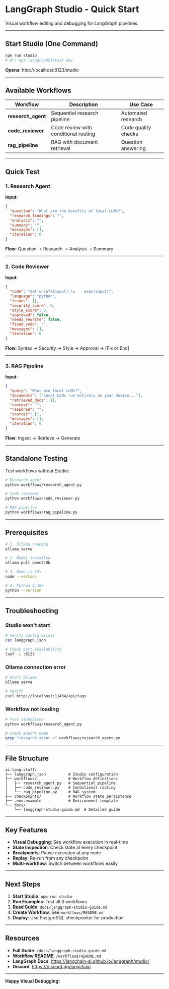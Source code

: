 # LangGraph Studio - Quick Start

Visual workflow editing and debugging for LangGraph pipelines.

---

## Start Studio (One Command)

```bash
npm run studio
# Or: npx langgraph@latest dev
```

**Opens**: http://localhost:8123/studio

---

## Available Workflows

| Workflow | Description | Use Case |
|----------|-------------|----------|
| **research_agent** | Sequential research pipeline | Automated research |
| **code_reviewer** | Code review with conditional routing | Code quality checks |
| **rag_pipeline** | RAG with document retrieval | Question answering |

---

## Quick Test

### 1. Research Agent

**Input**:
```json
{
  "question": "What are the benefits of local LLMs?",
  "research_findings": "",
  "analysis": "",
  "summary": "",
  "messages": [],
  "iteration": 0
}
```

**Flow**: Question → Research → Analysis → Summary

---

### 2. Code Reviewer

**Input**:
```json
{
  "code": "def unsafe(input):\n    exec(input)",
  "language": "python",
  "issues": [],
  "security_score": 0,
  "style_score": 0,
  "approved": false,
  "needs_rewrite": false,
  "fixed_code": "",
  "messages": [],
  "iteration": 0
}
```

**Flow**: Syntax → Security → Style → Approval → [Fix or End]

---

### 3. RAG Pipeline

**Input**:
```json
{
  "query": "What are local LLMs?",
  "documents": ["Local LLMs run entirely on your device..."],
  "retrieved_docs": [],
  "context": "",
  "response": "",
  "sources": [],
  "messages": [],
  "iteration": 0
}
```

**Flow**: Ingest → Retrieve → Generate

---

## Standalone Testing

Test workflows without Studio:

```bash
# Research agent
python workflows/research_agent.py

# Code reviewer
python workflows/code_reviewer.py

# RAG pipeline
python workflows/rag_pipeline.py
```

---

## Prerequisites

```bash
# 1. Ollama running
ollama serve

# 2. Model installed
ollama pull qwen3:8b

# 3. Node.js 18+
node --version

# 4. Python 3.10+
python --version
```

---

## Troubleshooting

### Studio won't start
```bash
# Verify config exists
cat langgraph.json

# Check port availability
lsof -i :8123
```

### Ollama connection error
```bash
# Start Ollama
ollama serve

# Verify
curl http://localhost:11434/api/tags
```

### Workflow not loading
```bash
# Test standalone
python workflows/research_agent.py

# Check export name
grep "research_agent =" workflows/research_agent.py
```

---

## File Structure

```
ai-lang-stuff/
├── langgraph.json          # Studio configuration
├── workflows/              # Workflow definitions
│   ├── research_agent.py   # Sequential pipeline
│   ├── code_reviewer.py    # Conditional routing
│   └── rag_pipeline.py     # RAG system
├── checkpoints/            # Workflow state persistence
├── .env.example            # Environment template
└── docs/
    └── langgraph-studio-guide.md  # Detailed guide
```

---

## Key Features

- **Visual Debugging**: See workflow execution in real-time
- **State Inspection**: Check state at every checkpoint
- **Breakpoints**: Pause execution at any node
- **Replay**: Re-run from any checkpoint
- **Multi-workflow**: Switch between workflows easily

---

## Next Steps

1. **Start Studio**: `npm run studio`
2. **Run Examples**: Test all 3 workflows
3. **Read Guide**: `docs/langgraph-studio-guide.md`
4. **Create Workflow**: See `workflows/README.md`
5. **Deploy**: Use PostgreSQL checkpointer for production

---

## Resources

- **Full Guide**: `/docs/langgraph-studio-guide.md`
- **Workflow README**: `/workflows/README.md`
- **LangGraph Docs**: https://langchain-ai.github.io/langgraph/studio/
- **Discord**: https://discord.gg/langchain

---

**Happy Visual Debugging!**
